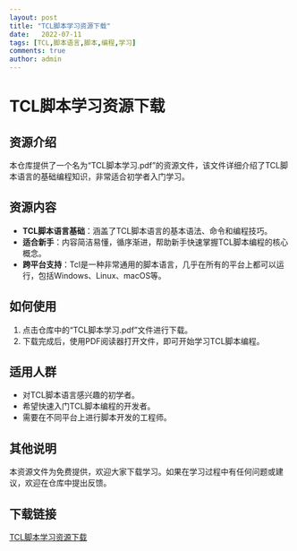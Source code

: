 ```yaml
---
layout: post
title: "TCL脚本学习资源下载"
date:   2022-07-11
tags: [TCL,脚本语言,脚本,编程,学习]
comments: true
author: admin
---
```

# TCL脚本学习资源下载

## 资源介绍

本仓库提供了一个名为“TCL脚本学习.pdf”的资源文件，该文件详细介绍了TCL脚本语言的基础编程知识，非常适合初学者入门学习。

## 资源内容

- **TCL脚本语言基础**：涵盖了TCL脚本语言的基本语法、命令和编程技巧。
- **适合新手**：内容简洁易懂，循序渐进，帮助新手快速掌握TCL脚本编程的核心概念。
- **跨平台支持**：Tcl是一种非常通用的脚本语言，几乎在所有的平台上都可以运行，包括Windows、Linux、macOS等。

## 如何使用

1. 点击仓库中的“TCL脚本学习.pdf”文件进行下载。
2. 下载完成后，使用PDF阅读器打开文件，即可开始学习TCL脚本编程。

## 适用人群

- 对TCL脚本语言感兴趣的初学者。
- 希望快速入门TCL脚本编程的开发者。
- 需要在不同平台上进行脚本开发的工程师。

## 其他说明

本资源文件为免费提供，欢迎大家下载学习。如果在学习过程中有任何问题或建议，欢迎在仓库中提出反馈。

## 下载链接

[TCL脚本学习资源下载](https://pan.quark.cn/s/5fa934ec5fb5)